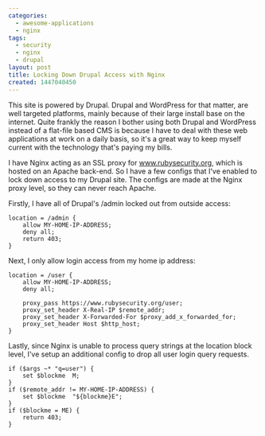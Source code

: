 ```yaml
---
categories:
  - awesome-applications
  - nginx
tags:
  - security
  - nginx
  - drupal
layout: post
title: Locking Down Drupal Access with Nginx
created: 1447040450
---
```


This site is powered by Drupal. Drupal and WordPress for that matter, are well targeted platforms, mainly because of their large install base on the internet. Quite frankly the reason I bother using both Drupal and WordPress instead of a flat-file based CMS is because I have to deal with these web applications at work on a daily basis, so it's a great way to keep myself current with the technology that's paying my bills.

I have Nginx acting as an SSL proxy for www.rubysecurity.org, which is hosted on an Apache back-end. So I have a few configs that I've enabled to lock down access to my Drupal site. The configs are made at the Nginx proxy level, so they can never reach Apache.

Firstly, I have all of Drupal's /admin locked out from outside access:
```nginx
location = /admin {
    allow MY-HOME-IP-ADDRESS;
    deny all;
    return 403;
}
```

Next, I only allow login access from my home ip address:

```nginx
location = /user {
    allow MY-HOME-IP-ADDRESS;
    deny all;
    
    proxy_pass https://www.rubysecurity.org/user;
    proxy_set_header X-Real-IP $remote_addr;
    proxy_set_header X-Forwarded-For $proxy_add_x_forwarded_for;
    proxy_set_header Host $http_host;
}
```

Lastly, since Nginx is unable to process query strings at the location block level, I've setup an additional config to drop all user login query requests.

```nginx
if ($args ~* "q=user") {
    set $blockme  M;
}
if ($remote_addr != MY-HOME-IP-ADDRESS) {
    set $blockme  "${blockme}E";
}
if ($blockme = ME) {
    return 403;
}
```
